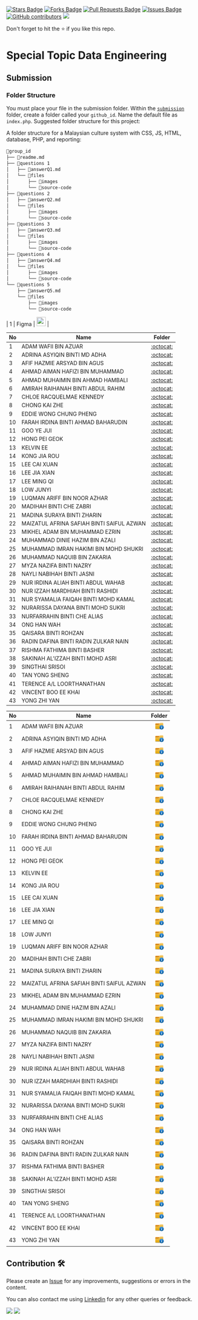 <a href="https://github.com/drshahizan/SECP3843/stargazers"><img src="https://img.shields.io/github/stars/drshahizan/SECP3843" alt="Stars Badge"/></a>
<a href="https://github.com/drshahizan/SECP3843/network/members"><img src="https://img.shields.io/github/forks/drshahizan/SECP3843" alt="Forks Badge"/></a>
<a href="https://github.com/drshahizan/SECP3843/pulls"><img src="https://img.shields.io/github/issues-pr/drshahizan/SECP3843" alt="Pull Requests Badge"/></a>
<a href="https://github.com/drshahizan/SECP3843/issues"><img src="https://img.shields.io/github/issues/drshahizan/SECP3843" alt="Issues Badge"/></a>
<a href="https://github.com/drshahizan/SECP3843/graphs/contributors"><img alt="GitHub contributors" src="https://img.shields.io/github/contributors/drshahizan/SECP3843?color=2b9348"></a>
![](https://visitor-badge.glitch.me/badge?page_id=drshahizan/SECP3843)

Don't forget to hit the :star: if you like this repo.

# Special Topic Data Engineering

## Submission

### Folder Structure
You must place your file in the submission folder. Within the [`submission`](./submission) folder, create a folder called your  `github_id`. Name the default file as `index.php`. Suggested folder structure for this project:

A folder structure for a Malaysian culture system with CSS, JS, HTML, database, PHP, and reporting:

```
📁group_id
├── 📄readme.md
├── 📁questions 1
│   ├── 📄answerQ1.md
│   └── 📁files
│       ├── 📁images
│       └── 📁source-code
├── 📁questions 2
│   ├── 📄answerQ2.md
│   └── 📁files
│       ├── 📁images
│       └── 📁source-code
├── 📁questions 3
│   ├── 📄answerQ3.md
│   └── 📁files
│       ├── 📁images
│       └── 📁source-code
├── 📁questions 4
│   ├── 📄answerQ4.md
│   └── 📁files
│       ├── 📁images
│       └── 📁source-code
└── 📁questions 5
    ├── 📄answerQ5.md
    └── 📁files
        ├── 📁images
        └── 📁source-code
```
| 1 | Figma |  <a href="https://github.com/drshahizan/software-engineering/blob/main/materials/figma.md" ><img src="./images/figma.svg" width="24px" height="24px" ></a> | 

| No | Name | Folder |
| --- | --- | :---: |
| 1 | ADAM WAFII BIN AZUAR | [:octocat:](https://github.com/Jokeryde) |
| 2 | ADRINA ASYIQIN BINTI MD ADHA | [:octocat:](https://github.com/adrinaasyiqin) |
| 3 | AFIF HAZMIE ARSYAD BIN AGUS | [:octocat:](https://github.com/AfifHazmie) |
| 4 | AHMAD AIMAN HAFIZI BIN MUHAMMAD | [:octocat:](https://github.com/AimanHafizi619) |
| 5 | AHMAD MUHAIMIN BIN AHMAD HAMBALI | [:octocat:](https://github.com/Mincridible) |
| 6 | AMIRAH RAIHANAH BINTI ABDUL RAHIM | [:octocat:](https://github.com/raihanarahim) |
| 7 | CHLOE RACQUELMAE KENNEDY | [:octocat:](https://github.com/Racquelmae) |
| 8 | CHONG KAI ZHE | [:octocat:](https://github.com/Chongkz29) |
| 9 | EDDIE WONG CHUNG PHENG | [:octocat:](https://github.com/Prowong01) |
| 10 | FARAH IRDINA BINTI AHMAD BAHARUDIN | [:octocat:](https://github.com/arasayooo) |
| 11 | GOO YE JUI | [:octocat:](https://github.com/yejui626) |
| 12 | HONG PEI GEOK | [:octocat:](https://github.com/peiyu00) |
| 13 | KELVIN EE | [:octocat:](https://github.com/Kelvinnn-2) |
| 14 | KONG JIA ROU | [:octocat:](https://github.com/jrkong2001utm) |
| 15 | LEE CAI XUAN | [:octocat:](https://github.com/leecaixuan) |
| 16 | LEE JIA XIAN | [:octocat:](https://github.com/Leejxx) |
| 17 | LEE MING QI | [:octocat:](https://github.com/MQiLEE) |
| 18 | LOW JUNYI | [:octocat:](https://github.com/LowJunyi2001) |
| 19 | LUQMAN ARIFF BIN NOOR AZHAR | [:octocat:](https://github.com/samsamsambal) |
| 20 | MADIHAH BINTI CHE ZABRI | [:octocat:](https://github.com/Madihah04) |
| 21 | MADINA SURAYA BINTI ZHARIN | [:octocat:](https://github.com/madinasuraya) |
| 22 | MAIZATUL AFRINA SAFIAH BINTI SAIFUL AZWAN | [:octocat:](https://github.com/maizatulafrina) |
| 23 | MIKHEL ADAM BIN MUHAMMAD EZRIN | [:octocat:](https://github.com/HUNK12) |
| 24 | MUHAMMAD DINIE HAZIM BIN AZALI | [:octocat:](https://github.com/DinieHazim) |
| 25 | MUHAMMAD IMRAN HAKIMI BIN MOHD SHUKRI | [:octocat:](https://github.com/muhdimranh) |
| 26 | MUHAMMAD NAQUIB BIN ZAKARIA | [:octocat:](https://github.com/nqbzkr01) |
| 27 | MYZA NAZIFA BINTI NAZRY | [:octocat:](https://github.com/myzanazifah) |
| 28 | NAYLI NABIHAH BINTI JASNI | [:octocat:](https://github.com/nellyexey) |
| 29| NUR IRDINA ALIAH BINTI ABDUL WAHAB | [:octocat:](https://github.com/Deelia99) |
| 30 | NUR IZZAH MARDHIAH BINTI RASHIDI | [:octocat:](https://github.com/izzahmardhiah) |
| 31 | NUR SYAMALIA FAIQAH BINTI MOHD KAMAL | [:octocat:](https://github.com/nursyamalia) |
| 32 | NURARISSA DAYANA BINTI MOHD SUKRI | [:octocat:](https://github.com/yanakunn) |
| 33 | NURFARRAHIN BINTI CHE ALIAS | [:octocat:](https://github.com/FarrahinUtm) |
| 34 | ONG HAN WAH | [:octocat:](https://github.com/ongwah) |
| 35 | QAISARA BINTI ROHZAN | [:octocat:](https://github.com/qaisarrra) |
| 36 | RADIN DAFINA BINTI RADIN ZULKAR NAIN | [:octocat:](https://github.com/radindafina) |
| 37 | RISHMA FATHIMA BINTI BASHER | [:octocat:](https://github.com/rishmafathima) |
| 38 | SAKINAH AL'IZZAH BINTI MOHD ASRI | [:octocat:](https://github.com/sakinahalizzah) |
| 39 | SINGTHAI SRISOI | [:octocat:](https://github.com/singthai-srisoi) |
| 40 | TAN YONG SHENG | [:octocat:](https://github.com/TanYongSheng728) |
| 41 | TERENCE A/L LOORTHANATHAN | [:octocat:](https://github.com/Terence172) |
| 42 | VINCENT BOO EE KHAI | [:octocat:](https://github.com/Vincboo) |
| 43 | YONG ZHI YAN | [:octocat:](https://github.com/yongzy328) |

| No | Name | Folder |
| --- | --- | :---: |
| 1 | ADAM WAFII BIN AZUAR | <a href="Jokeryde" ><img src="../images/folder.png" width="24px" height="24px" ></a> | 
| 2 | ADRINA ASYIQIN BINTI MD ADHA | <a href="adrinaasyiqin" ><img src="../images/folder.png" width="24px" height="24px" ></a> | 
| 3 | AFIF HAZMIE ARSYAD BIN AGUS | <a href="AfifHazmie" ><img src="../images/folder.png" width="24px" height="24px" ></a> | 
| 4 | AHMAD AIMAN HAFIZI BIN MUHAMMAD | <a href="AimanHafizi619" ><img src="../images/folder.png" width="24px" height="24px" ></a> | 
| 5 | AHMAD MUHAIMIN BIN AHMAD HAMBALI | <a href="Mincridible" ><img src="../images/folder.png" width="24px" height="24px" ></a> | 
| 6 | AMIRAH RAIHANAH BINTI ABDUL RAHIM | <a href="raihanarahim" ><img src="../images/folder.png" width="24px" height="24px" ></a> | 
| 7 | CHLOE RACQUELMAE KENNEDY | <a href="Racquelmae" ><img src="../images/folder.png" width="24px" height="24px" ></a> | 
| 8 | CHONG KAI ZHE | <a href="Chongkz29" ><img src="../images/folder.png" width="24px" height="24px" ></a> | 
| 9 | EDDIE WONG CHUNG PHENG | <a href="Prowong01" ><img src="../images/folder.png" width="24px" height="24px" ></a> | 
| 10 | FARAH IRDINA BINTI AHMAD BAHARUDIN | <a href="arasayooo" ><img src="../images/folder.png" width="24px" height="24px" ></a> | 
| 11 | GOO YE JUI | <a href="yejui626" ><img src="../images/folder.png" width="24px" height="24px" ></a> | 
| 12 | HONG PEI GEOK | <a href="peiyu00" ><img src="../images/folder.png" width="24px" height="24px" ></a> | 
| 13 | KELVIN EE | <a href="Kelvinnn-2" ><img src="../images/folder.png" width="24px" height="24px" ></a> | 
| 14 | KONG JIA ROU | <a href="jrkong2001utm" ><img src="../images/folder.png" width="24px" height="24px" ></a> | 
| 15 | LEE CAI XUAN | <a href="leecaixuan" ><img src="../images/folder.png" width="24px" height="24px" ></a> | 
| 16 | LEE JIA XIAN | <a href="Leejxx" ><img src="../images/folder.png" width="24px" height="24px" ></a> | 
| 17 | LEE MING QI | <a href="MQiLEE" ><img src="../images/folder.png" width="24px" height="24px" ></a> | 
| 18 | LOW JUNYI | <a href="LowJunyi2001" ><img src="../images/folder.png" width="24px" height="24px" ></a> | 
| 19 | LUQMAN ARIFF BIN NOOR AZHAR | <a href="samsamsambal" ><img src="../images/folder.png" width="24px" height="24px" ></a> | 
| 20 | MADIHAH BINTI CHE ZABRI | <a href="Madihah04" ><img src="../images/folder.png" width="24px" height="24px" ></a> | 
| 21 | MADINA SURAYA BINTI ZHARIN | <a href="madinasuraya" ><img src="../images/folder.png" width="24px" height="24px" ></a> | 
| 22 | MAIZATUL AFRINA SAFIAH BINTI SAIFUL AZWAN | <a href="maizatulafrina" ><img src="../images/folder.png" width="24px" height="24px" ></a> | 
| 23 | MIKHEL ADAM BIN MUHAMMAD EZRIN | <a href="HUNK12" ><img src="../images/folder.png" width="24px" height="24px" ></a> | 
| 24 | MUHAMMAD DINIE HAZIM BIN AZALI | <a href="DinieHazim" ><img src="../images/folder.png" width="24px" height="24px" ></a> | 
| 25 | MUHAMMAD IMRAN HAKIMI BIN MOHD SHUKRI | <a href="muhdimranh" ><img src="../images/folder.png" width="24px" height="24px" ></a> | 
| 26 | MUHAMMAD NAQUIB BIN ZAKARIA | <a href="nqbzkr01" ><img src="../images/folder.png" width="24px" height="24px" ></a> | 
| 27 | MYZA NAZIFA BINTI NAZRY | <a href="myzanazifah" ><img src="../images/folder.png" width="24px" height="24px" ></a> | 
| 28 | NAYLI NABIHAH BINTI JASNI | <a href="nellyexey" ><img src="../images/folder.png" width="24px" height="24px" ></a> | 
| 29| NUR IRDINA ALIAH BINTI ABDUL WAHAB | <a href="Deelia99" ><img src="../images/folder.png" width="24px" height="24px" ></a> | 
| 30 | NUR IZZAH MARDHIAH BINTI RASHIDI | <a href="izzahmardhiah" ><img src="../images/folder.png" width="24px" height="24px" ></a> | 
| 31 | NUR SYAMALIA FAIQAH BINTI MOHD KAMAL | <a href="nursyamalia" ><img src="../images/folder.png" width="24px" height="24px" ></a> | 
| 32 | NURARISSA DAYANA BINTI MOHD SUKRI | <a href="yanakunn" ><img src="../images/folder.png" width="24px" height="24px" ></a> | 
| 33 | NURFARRAHIN BINTI CHE ALIAS | <a href="FarrahinUtm" ><img src="../images/folder.png" width="24px" height="24px" ></a> | 
| 34 | ONG HAN WAH | <a href="ongwah" ><img src="../images/folder.png" width="24px" height="24px" ></a> | 
| 35 | QAISARA BINTI ROHZAN | <a href="qaisarrra" ><img src="../images/folder.png" width="24px" height="24px" ></a> | 
| 36 | RADIN DAFINA BINTI RADIN ZULKAR NAIN | <a href="radindafina" ><img src="../images/folder.png" width="24px" height="24px" ></a> | 
| 37 | RISHMA FATHIMA BINTI BASHER | <a href="rishmafathima" ><img src="../images/folder.png" width="24px" height="24px" ></a> | 
| 38 | SAKINAH AL'IZZAH BINTI MOHD ASRI | <a href="sakinahalizzah" ><img src="../images/folder.png" width="24px" height="24px" ></a> | 
| 39 | SINGTHAI SRISOI | <a href="singthai-srisoi" ><img src="../images/folder.png" width="24px" height="24px" ></a> | 
| 40 | TAN YONG SHENG | <a href="TanYongSheng728" ><img src="../images/folder.png" width="24px" height="24px" ></a> | 
| 41 | TERENCE A/L LOORTHANATHAN | <a href="Terence172" ><img src="../images/folder.png" width="24px" height="24px" ></a> | 
| 42 | VINCENT BOO EE KHAI | <a href="Vincboo" ><img src="../images/folder.png" width="24px" height="24px" ></a> | 
| 43 | YONG ZHI YAN | <a href="yongzy328" ><img src="../images/folder.png" width="24px" height="24px" ></a> | 
## Contribution 🛠️
Please create an [Issue](https://github.com/drshahizan/special-topic-data-engineering/issues) for any improvements, suggestions or errors in the content.

You can also contact me using [Linkedin](https://www.linkedin.com/in/drshahizan/) for any other queries or feedback.

![](https://komarev.com/ghpvc/?username=drshahizan&label=Views&color=0e75b6&style=flat)
![](https://hit.yhype.me/github/profile?user_id=81284918)


